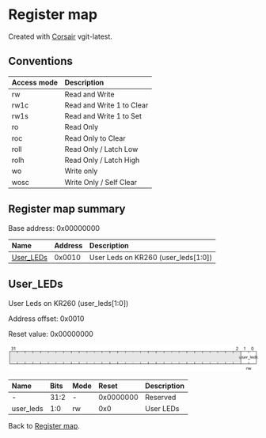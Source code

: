 # Register map

Created with [Corsair](https://github.com/esynr3z/corsair) vgit-latest.

## Conventions

| Access mode | Description               |
| :---------- | :------------------------ |
| rw          | Read and Write            |
| rw1c        | Read and Write 1 to Clear |
| rw1s        | Read and Write 1 to Set   |
| ro          | Read Only                 |
| roc         | Read Only to Clear        |
| roll        | Read Only / Latch Low     |
| rolh        | Read Only / Latch High    |
| wo          | Write only                |
| wosc        | Write Only / Self Clear   |

## Register map summary

Base address: 0x00000000

| Name                     | Address    | Description |
| :---                     | :---       | :---        |
| [User_LEDs](#user_leds)  | 0x0010     | User Leds on KR260 (user_leds[1:0]) |

## User_LEDs

User Leds on KR260 (user_leds[1:0])

Address offset: 0x0010

Reset value: 0x00000000

![user_leds](md_img/user_leds.svg)

| Name             | Bits   | Mode            | Reset      | Description |
| :---             | :---   | :---            | :---       | :---        |
| -                | 31:2   | -               | 0x0000000  | Reserved |
| user_leds        | 1:0    | rw              | 0x0        | User LEDs |

Back to [Register map](#register-map-summary).
